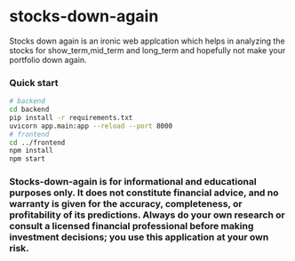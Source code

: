# stocks-down-again

Stocks down again is an ironic web applcation which helps in analyzing the stocks for show_term,mid_term and long_term and hopefully not make your portfolio down again.

### Quick start

```bash
# backend
cd backend
pip install -r requirements.txt
uvicorn app.main:app --reload --port 8000
# frontend
cd ../frontend
npm install
npm start
```
### Stocks-down-again is for informational and educational purposes only. It does not constitute financial advice, and no warranty is given for the accuracy, completeness, or profitability of its predictions. Always do your own research or consult a licensed financial professional before making investment decisions; you use this application at your own risk.
